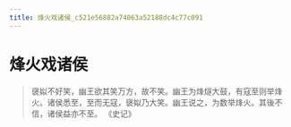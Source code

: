 ```yaml
---
title: 烽火戏诸侯_c521e56882a74063a52188dc4c77c091
---
```


# 烽火戏诸侯

> 襃姒不好笑，幽王欲其笑万方，故不笑。幽王为烽燧大鼓，有寇至则举烽火。诸侯悉至，至而无寇，襃姒乃大笑。幽王说之，为数举烽火。其後不信，诸侯益亦不至。
《史记》
>